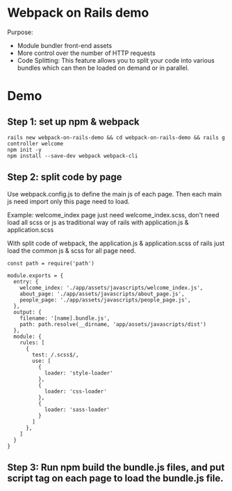 # Webpack on Rails demo

Purpose:
- Module bundler front-end assets
- More control over the number of HTTP requests
- Code Splitting: This feature allows you to split your code into various bundles which can then be loaded on demand or in parallel.

# Demo

## Step 1: set up npm & webpack

```
rails new webpack-on-rails-demo && cd webpack-on-rails-demo && rails g controller welcome
npm init -y
npm install --save-dev webpack webpack-cli
```

## Step 2: split code by page

Use webpack.config.js to define the main js of each page. Then each main js need import only this page need to load.

Example: welcome_index page just need welcome_index.scss, don't need load all scss or js as traditional way of rails with application.js & application.scss

With split code of webpack, the application.js & application.scss of rails just load the common js & scss for all page need.


```
const path = require('path')

module.exports = {
  entry: {
    welcome_index: './app/assets/javascripts/welcome_index.js',
    about_page: './app/assets/javascripts/about_page.js',
    people_page: './app/assets/javascripts/people_page.js',
  },
  output: {
    filename: '[name].bundle.js',
    path: path.resolve(__dirname, 'app/assets/javascripts/dist')
  },
  module: {
    rules: [
      {
        test: /.scss$/,
        use: [
          {
            loader: 'style-loader'
          },
          {
            loader: 'css-loader'
          },
          {
            loader: 'sass-loader'
          }
        ]
      },
    ]
  }
}
```

## Step 3: Run npm build the bundle.js files, and put script tag on each page to load the bundle.js file.